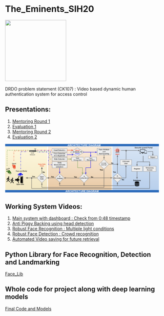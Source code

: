 # The_Eminents_SIH20
<img src="https://upload.wikimedia.org/wikipedia/en/6/68/Defence_Research_and_Development_Organisation_Logo.png" height=200 width=200>

DRDO problem statement (CK107) : Video based dynamic human authentication system for access control

## Presentations:
1. [Mentoring Round 1](https://docs.google.com/presentation/d/1JpAM2P1-tQsl0CLRXI1motFGd-Of0Le9biGocfPqXtI/edit?usp=sharing)
2. [Evaluation 1](https://docs.google.com/presentation/d/1pEVlwwu2-JOlWprnSV_JK0gIXVsVW0xo8oqTwxj058Q/edit?usp=sharing)
3. [Mentoring Round 2](https://docs.google.com/presentation/d/1rV70mG8RfgZws-FTiIC4uYaszToLbrYtrcF6n0VUKJA/edit?usp=sharing)
4. [Evaluation 2](https://docs.google.com/presentation/d/1N0-ZA_u7zO1kydoAzXa30THrqQDbs3YrOl58wEEp7AQ/edit?usp=sharing)

![ARCHITECTURE](https://github.com/DevashishPrasad/CK107_The_Eminents/blob/master/Backend/arch.png)

## Working System Videos:
1. [Main system with dashboard : Check from 0:48 timestamp](https://drive.google.com/file/d/1CKFuuNxYoGvLC774Imi57ELnhj1nglB3/view?usp=sharing)
2. [Anti Piggy Backing using head detection](https://drive.google.com/file/d/15xvO4DSC-QX-io-buIkuqxhP9Q_Ft7PZ/view?usp=sharing)
3. [Robust Face Recognition : Multiple light conditions](https://drive.google.com/file/d/1SJ0D9UGm2fpM1qwKUofipUv16SzYIiOL/view?usp=sharing)
4. [Robust Face Detection : Crowd recognition](https://drive.google.com/file/d/14DY8iUeHbCisbWC4SSSmVy-8hQlVEifL/view?usp=sharing)
5. [Automated Video saving for future retrieval](https://drive.google.com/file/d/1bsWyBIdbzf_2wNUIp99aAHzMdOdPYw5O/view?usp=sharing)

## Python Library for Face Recognition, Detection and Landmarking
[Face_Lib](https://drive.google.com/drive/folders/1V7zETGhoggZgcrXv39X5xv1Ed3N2Zg9K?usp=sharing)

## Whole code for project along with deep learning models
[Final Code and Models](https://drive.google.com/drive/folders/1ukNVQ5f7EsX5qW3MtixvZ5QkPxVEvX9z?usp=sharing)

